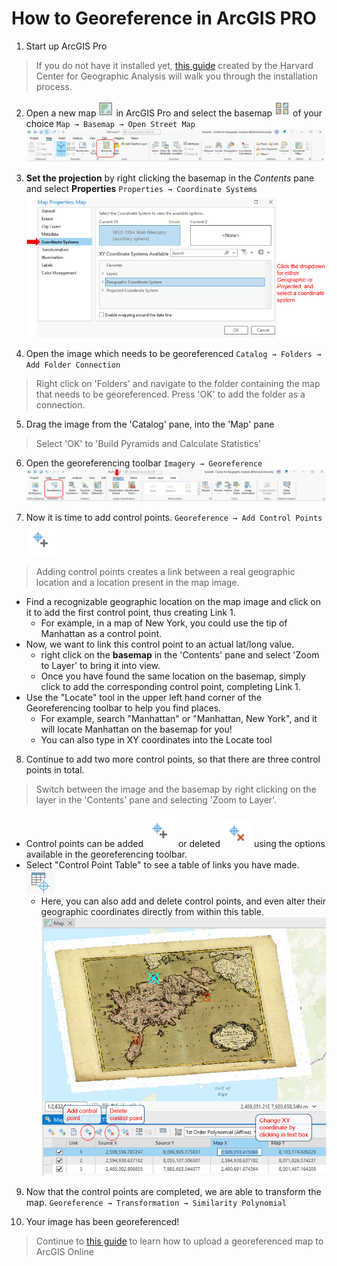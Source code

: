 # How to Georeference in ArcGIS PRO

1. Start up ArcGIS Pro
> If you do not have it installed yet, [this guide](https://gis.harvard.edu/arcgis-pro) created by the Harvard Center for Geographic Analysis will walk you through the installation process.

2. Open a new map ![Screenshot of new map icon](media/newmap.PNG)
 in ArcGIS Pro and select the basemap ![Screenshot of new map icon](media/basemap.PNG) of your choice `Map → Basemap → Open Street Map` ![Screenshot of new map icon](media/basemap2.PNG)

3. **Set the projection** by right clicking the basemap in the *Contents* pane and select **Properties** `Properties → Coordinate Systems`![Screenshot of new map icon](media/projection.PNG)

4. Open the image which needs to be georeferenced `Catalog → Folders → Add Folder Connection `
> Right click on 'Folders' and navigate to the folder containing the map that needs to be georeferenced. Press 'OK' to add the folder as a connection.

5. Drag the image from the 'Catalog' pane, into the 'Map' pane
> Select 'OK' to 'Build Pyramids and Calculate Statistics'

6. Open the georeferencing toolbar `Imagery → Georeference`![Screenshot of start georeferencing icon](media/georeference_button.PNG)

7. Now it is time to add control points. `Georeference → Add Control Points` ![Screenshot of add ctrl points icon](media/add_cp.PNG)
> Adding control points creates a link between a real geographic location and a location present in the map image.
- Find a recognizable geographic location on the map image and click on it to add the first control point, thus creating Link 1.
    * For example, in a map of New York, you could use the tip of Manhattan as a control point. 
- Now, we want to link this control point to an actual lat/long value.
    * right click on the **basemap** in the 'Contents' pane and select 'Zoom to Layer' to bring it into view.
    * Once you have found the same location on the basemap, simply click to add the corresponding control point, completing Link 1.
- Use the "Locate" tool in the upper left hand corner of the Georeferencing toolbar to help you find places. 
    * For example, search "Manhattan" or "Manhattan, New York", and it will locate Manhattan on the basemap for you!
    * You can also type in XY coordinates into the Locate tool

8. Continue to add two more control points, so that there are three control points in total.
> Switch between the image and the basemap by right clicking on the layer in the 'Contents' pane and selecting 'Zoom to Layer'.
* Control points can be added ![Screenshot of add ctrl points icon](media/add_cp.PNG) or deleted ![Screenshot of delete ctrl points icon](media/delete_cp.PNG) using the options available in the georeferencing toolbar. 
* Select "Control Point Table" to see a table of links you have made.![Screenshot of add ctrl point table icon](media/open_cp_table.PNG)
    - Here, you can also add and delete control points, and even alter their geographic coordinates directly from within this table.![Screenshot of ctrl pt table](media/ctrlpttable.PNG)

9. Now that the control points are completed, we are able to transform the map. `Georeference → Transformation → Similarity Polynomial`

10. Your image has been georeferenced! 

> Continue to [this guide](https://harvardmapcollection.github.io/tutorials/agol/tile-layer
) to learn how to upload a georeferenced map to ArcGIS Online

